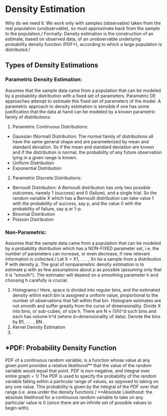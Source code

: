 # Density Estimation
Why do we need it: We work only with samples (observable) taken from the real population (unobservable), so must approximate back from the sample to the population./
Formally: Density estimation is the construction of an estimate, based on observed data, of an unobservable underlying probability density function (PDF*), according to which a large population is distributed./

## Types of Density Estimations
### Parametric Density Estimation:
Assumes that the sample data came from a population that can be modeled by a probability distribution with a fixed set of parameters. Parametric DE approaches attempt to estimate this fixed set of parameters of the model. A parametric approach to density estimation is sensible if one has some justification that the data at hand can be modeled by a known parametric family of distributions:
1. Parametric Continuous Distributions:
  * Gaussian (Normal) Distribution:
  The normal family of distributions all have the same general shape and are parameterized by mean and standard deviation. So if the mean and standard deviation are known and if the distribution is normal, the probability of any future observation lying in a given range is known.
  * Uniform Distribution
  * Exponential Distribution
2. Parametric Discrete Distributions:
  * Bernoulli Distribution:
  A Bernoulli distribution has only two possible outcomes, namely 1 (success) and 0 (failure), and a single trial. So the random variable X which has a Bernoulli distribution can take value 1 with the probability of success, say p, and the value 0 with the probability of failure, say q or 1-p.
  * Binomial Distribution
  * Poisson Distribution

### Non-Parametric:
Assumes that the sample data came from a population that can be modeled by a probability distribution which has a NON-FIXED parameter set, i.e. the number of parameters can increase, or even decrease, if new relevant information is collected./
Let X = X1, . . . , Xn be a sample from a distribution P with density p. The goal of nonparametric density estimation is to estimate p with as few assumptions about p as possible (assuming only that it is “smooth”). The estimator will depend on a smoothing parameter h and choosing h carefully is crucial.
1. Histograms:/
Here, space is divided into regular bins, and the estimated density within each bin is assigned a uniform value, proportional to the number of observations that fall within that bin. Histogram estimates are not smooth and suffer greatly from the curse of dimensionality.
Divide X into bins, or sub-cubes, of size h. There are N ≈ (1/h)^d such bins and each has volume h^d (where d=dimensionality of data). Denote the bins by B1, . . . , BN . 
2. Kernel Density Estimation
3.

## *PDF: Probability Density Function
PDF of a continuous random variable, is a function whose value at any given point provides a relative likelihood** that the value of the random variable would equal that point. PDF is non-negative, and integral over entire graph = 1/
The PDF is used to specify the probability of the random variable falling within a particular range of values, as opposed to taking on any one value. This probability is given by the integral of the PDF over that range (i.e. area under the density function)./
**Absolute Likelihood: the absolute likelihood for a continuous random variable to take on any particular value is 0 (since there are an infinite set of possible values to begin with).
